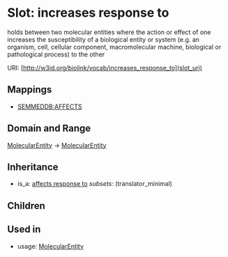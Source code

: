 # Slot: increases response to


holds between two molecular entities where the action or effect of one increases the susceptibility of a biological entity or system (e.g. an organism, cell, cellular component, macromolecular machine, biological or pathological process) to the other

URI: [http://w3id.org/biolink/vocab/increases_response_to](slot_uri)
## Mappings

 * [SEMMEDDB:AFFECTS](http://purl.obolibrary.org/obo/SEMMEDDB_AFFECTS)
## Domain and Range

[MolecularEntity](MolecularEntity.md) -> [MolecularEntity](MolecularEntity.md)
## Inheritance

 *  is_a: [affects response to](affects_response_to.md) *subsets*: (translator_minimal)
## Children

## Used in

 *  usage: [MolecularEntity](MolecularEntity.md)
